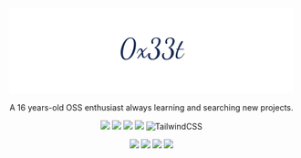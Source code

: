 <p align="center">
  <img
    src="https://raw.githubusercontent.com/0x33t/0x33t/main/signature.png"
  />
</p>
<p align="center">
    A 16 years-old OSS enthusiast always learning and searching new projects.
  <br>
</p>
<p align="center">
  <img src="https://img.shields.io/badge/html5%20-%23E34F26.svg?&style=for-the-badge&logo=html5&logoColor=white"/>
  <img src="https://img.shields.io/badge/css3%20-%231572B6.svg?&style=for-the-badge&logo=css3&logoColor=white"/>
  <img src="https://img.shields.io/badge/javascript%20-%23323330.svg?&style=for-the-badge&logo=javascript&logoColor=%23F7DF1E"/>
  <img src="https://img.shields.io/badge/bootstrap%20-%23563D7C.svg?&style=for-the-badge&logo=bootstrap&logoColor=white"/>
  <img alt="TailwindCSS" src="https://img.shields.io/badge/tailwindcss%20-%2338B2AC.svg?&style=for-the-badge&logo=tailwind-css&logoColor=white"/>
</p>
<p align="center">
  <img src="https://img.shields.io/badge/node.js%20-%2343853D.svg?&style=for-the-badge&logo=node.js&logoColor=white"/> 
  <img src="https://img.shields.io/badge/express.js%20-%23404d59.svg?&style=for-the-badge"/>
  <img src="https://img.shields.io/badge/nginx%20-%23009639.svg?&style=for-the-badge&logo=nginx&logoColor=white"/>
  <img src ="https://img.shields.io/badge/sqlite-%2307405e.svg?&style=for-the-badge&logo=sqlite&logoColor=white"/>
</p>

